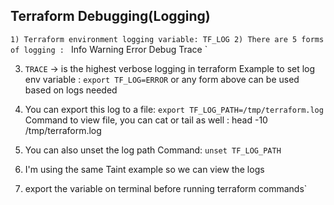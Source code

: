 ## Terraform Debugging(Logging)

`1) Terraform environment logging variable: TF_LOG
2) There are 5 forms of logging :
  `  Info
    Warning
    Error
    Debug
    Trace ` 

3) `TRACE` → is the highest verbose logging in terraform
Example to set log env variable : `export TF_LOG=ERROR` or any form above can be used based on logs needed

4) You can export this log to a file:
    `export TF_LOG_PATH=/tmp/terraform.log`
    Command to view file, you can cat or tail as well : head -10 /tmp/terraform.log

5) You can also unset the log path
    Command: `unset TF_LOG_PATH` 

6) I'm using the same Taint example so we can view the logs
7) export the variable on terminal before running terraform commands`

